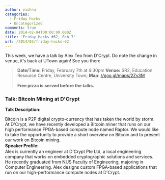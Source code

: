 ```yaml
---
author: vishnu
categories:
  - Friday Hacks
  - Uncategorized
comments: true
date: 2014-02-04T00:00:00.000Z
title: 'Friday Hacks #62, Feb 7'
url: /2014/02/friday-hacks-62
---
```


This week, we have a talk by Alex Teo from D'Crypt. Do note the change in venue, it's back at UTown again! See you there
<blockquote><strong>Date/Time:</strong> Friday, February 7th at 6:30pm
<strong>Venue:</strong> SR2, Education Resource Centre, University Town; <strong>Map</strong>: <a href="//goo.gl/maps/2Zy3M">//goo.gl/maps/2Zy3M</a>

<strong style="line-height: 1.5em;">Free pizza is served before the talks.</strong></blockquote>
<h3>Talk: Bitcoin Mining at D'Crypt</h3>
<div>

<strong>Talk Description:</strong>
<div>Bitcoin is a P2P digital crypto-currency that has taken the world by storm. At D'Crypt, we have recently developed a Bitcoin miner that runs on our high performance FPGA-based compute node named Raptor. We would like to take the opportunity to provide a short overview on Bitcoin and to present our work on Bitcoin mining.</div>
<strong style="line-height: 1.5em;">Speaker Profile:</strong><strong></strong>
<div>Alex is currently an engineer at D'Crypt Pte Ltd, a local engineering company that works on embedded cryptographic solutions and services. He recently graduated from NUS Faculty of Engineering, majoring in Computer Engineering. Alex designs custom FPGA-based applications that run on our high-performance compute nodes at D'Crypt.</div>

